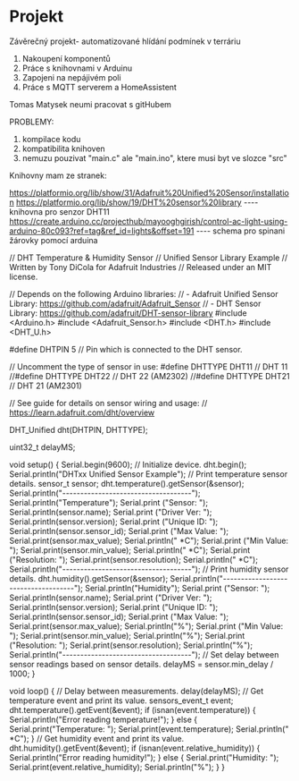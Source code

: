 # Projekt
Závěrečný projekt- automatizované hlídání podmínek v terráriu

1. Nakoupení komponentů
2. Práce s knihovnami v Arduinu
3. Zapojeni na nepájivém poli
4. Práce s MQTT serverem a HomeAssistent



Tomas Matysek neumi pracovat s gitHubem






PROBLEMY:
1. kompilace kodu
2. kompatibilita knihoven
3. nemuzu pouzivat "main.c" ale "main.ino", ktere musi byt ve slozce "src"

Knihovny mam ze stranek:

https://platformio.org/lib/show/31/Adafruit%20Unified%20Sensor/installation
https://platformio.org/lib/show/19/DHT%20sensor%20library ---- knihovna pro senzor DHT11
https://create.arduino.cc/projecthub/mayooghgirish/control-ac-light-using-arduino-80c093?ref=tag&ref_id=lights&offset=191 ---- schema pro spinani žárovky pomocí arduina


// DHT Temperature & Humidity Sensor
// Unified Sensor Library Example
// Written by Tony DiCola for Adafruit Industries
// Released under an MIT license.

// Depends on the following Arduino libraries:
// - Adafruit Unified Sensor Library: https://github.com/adafruit/Adafruit_Sensor
// - DHT Sensor Library: https://github.com/adafruit/DHT-sensor-library
#include <Arduino.h>
#include <Adafruit_Sensor.h>
#include <DHT.h>
#include <DHT_U.h>

#define DHTPIN            5         // Pin which is connected to the DHT sensor.

// Uncomment the type of sensor in use:
#define DHTTYPE           DHT11     // DHT 11 
//#define DHTTYPE           DHT22     // DHT 22 (AM2302)
//#define DHTTYPE           DHT21     // DHT 21 (AM2301)

// See guide for details on sensor wiring and usage:
//   https://learn.adafruit.com/dht/overview

DHT_Unified dht(DHTPIN, DHTTYPE);

uint32_t delayMS;

void setup() {
  Serial.begin(9600); 
  // Initialize device.
  dht.begin();
  Serial.println("DHTxx Unified Sensor Example");
  // Print temperature sensor details.
  sensor_t sensor;
  dht.temperature().getSensor(&sensor);
  Serial.println("------------------------------------");
  Serial.println("Temperature");
  Serial.print  ("Sensor:       "); Serial.println(sensor.name);
  Serial.print  ("Driver Ver:   "); Serial.println(sensor.version);
  Serial.print  ("Unique ID:    "); Serial.println(sensor.sensor_id);
  Serial.print  ("Max Value:    "); Serial.print(sensor.max_value); Serial.println(" *C");
  Serial.print  ("Min Value:    "); Serial.print(sensor.min_value); Serial.println(" *C");
  Serial.print  ("Resolution:   "); Serial.print(sensor.resolution); Serial.println(" *C");  
  Serial.println("------------------------------------");
  // Print humidity sensor details.
  dht.humidity().getSensor(&sensor);
  Serial.println("------------------------------------");
  Serial.println("Humidity");
  Serial.print  ("Sensor:       "); Serial.println(sensor.name);
  Serial.print  ("Driver Ver:   "); Serial.println(sensor.version);
  Serial.print  ("Unique ID:    "); Serial.println(sensor.sensor_id);
  Serial.print  ("Max Value:    "); Serial.print(sensor.max_value); Serial.println("%");
  Serial.print  ("Min Value:    "); Serial.print(sensor.min_value); Serial.println("%");
  Serial.print  ("Resolution:   "); Serial.print(sensor.resolution); Serial.println("%");  
  Serial.println("------------------------------------");
  // Set delay between sensor readings based on sensor details.
  delayMS = sensor.min_delay / 1000;
}

void loop() {
  // Delay between measurements.
  delay(delayMS);
  // Get temperature event and print its value.
  sensors_event_t event;  
  dht.temperature().getEvent(&event);
  if (isnan(event.temperature)) {
    Serial.println("Error reading temperature!");
  }
  else {
    Serial.print("Temperature: ");
    Serial.print(event.temperature);
    Serial.println(" *C");
  }
  // Get humidity event and print its value.
  dht.humidity().getEvent(&event);
  if (isnan(event.relative_humidity)) {
    Serial.println("Error reading humidity!");
  }
  else {
    Serial.print("Humidity: ");
    Serial.print(event.relative_humidity);
    Serial.println("%");
  }
}
